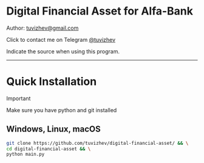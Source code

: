 # Digital Financial Asset for Alfa-Bank

Author: tuvizhev@gmail.com

Click to contact me on Telegram [@tuvizhev](https://t.me/tuvizhev)

Indicate the source when using this program.

---

# Quick Installation

> [!IMPORTANT]
> Make sure you have python and git installed

## Windows, Linux, macOS
```bash
git clone https://github.com/tuvizhev/digital-financial-asset/ && \
cd digital-financial-asset && \
python main.py
```
